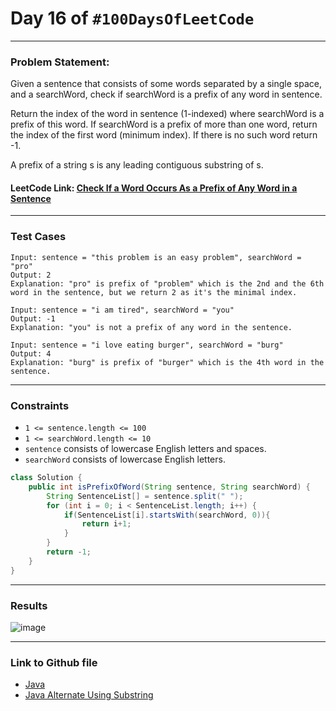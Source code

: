 # Day 16 of `#100DaysOfLeetCode`

___
### Problem Statement:  
Given a sentence that consists of some words separated by a single space, and a searchWord, check if searchWord is a prefix of any word in sentence.

Return the index of the word in sentence (1-indexed) where searchWord is a prefix of this word. If searchWord is a prefix of more than one word, return the index of the first word (minimum index). If there is no such word return -1.

A prefix of a string s is any leading contiguous substring of s.

#### LeetCode Link: [Check If a Word Occurs As a Prefix of Any Word in a Sentence](https://leetcode.com/problems/check-if-a-word-occurs-as-a-prefix-of-any-word-in-a-sentence/description/)
___


### Test Cases
```
Input: sentence = "this problem is an easy problem", searchWord = "pro"
Output: 2
Explanation: "pro" is prefix of "problem" which is the 2nd and the 6th word in the sentence, but we return 2 as it's the minimal index.
```
```
Input: sentence = "i am tired", searchWord = "you"
Output: -1
Explanation: "you" is not a prefix of any word in the sentence.
```
```
Input: sentence = "i love eating burger", searchWord = "burg"
Output: 4
Explanation: "burg" is prefix of "burger" which is the 4th word in the sentence.
```
___

### Constraints 
* `1 <= sentence.length <= 100`
* `1 <= searchWord.length <= 10`
* `sentence` consists of lowercase English letters and spaces.
* `searchWord` consists of lowercase English letters.

```java
class Solution {
    public int isPrefixOfWord(String sentence, String searchWord) {
        String SentenceList[] = sentence.split(" ");
        for (int i = 0; i < SentenceList.length; i++) {
            if(SentenceList[i].startsWith(searchWord, 0)){
                return i+1;
            }
        }
        return -1;
    }
}
```
___
### Results
![image](https://user-images.githubusercontent.com/31382363/203254471-272109d1-232e-45c6-ba66-c04d30e206de.png)

___

### Link to Github file  
* [Java](https://github.com/studentdevelops/100DaysOfLeetCode/blob/9cd2926c2ff18635f2783be1de1f33a4dff303ca/Day16_Word_Occuring_At_Start/code.java)
* [Java Alternate Using Substring](https://github.com/studentdevelops/100DaysOfLeetCode/blob/5872711734e9cdc5f16e3b5dbb7a6d5922e6bf2a/Day16_Word_Occuring_At_Start/AlternateJavaCode.java)
